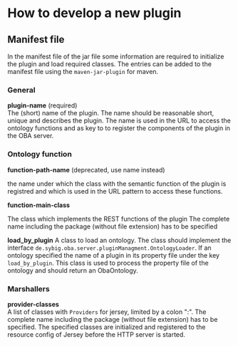 # How to develop a new plugin

## Manifest file

In the manifest file of the jar file some information are required
to initialize the plugin and load required classes.
The entries can be added to the manifest file using the ```maven-jar-plugin```
for maven.

### General
**plugin-name** (required)  
The (short) name of the plugin. The name should be reasonable short,
unique and describes the plugin. The name is used in the URL to access 
the ontology functions and as key to to register the components of the plugin
in the OBA server.
 
### Ontology function
**function-path-name** (deprecated, use name instead)

the name under which the class with the semantic
function of the plugin is registred and which is used
in the URL pattern to access these functions.
  
**function-main-class**

The class which implements the REST functions of the plugin
The complete name including the package (without file extension) has to
be specified

**load_by_plugin**
A class to load an ontology. The class should implement the
interface ```de.sybig.oba.server.pluginManagment.OntologyLoader```.
If an ontology specified the name of a plugin in its property
file under the key ```load_by_plugin```. This class is used
to process the property file of the ontology and should return
an ObaOntology.


    
### Marshallers

**provider-classes**  
A list of classes with ```Providers``` for jersey, limited by a colon ":". The complete name including the package (without file extension) has to
be specified. The specified classes are initialized and registered to the resource config of Jersey before the HTTP server is started.
